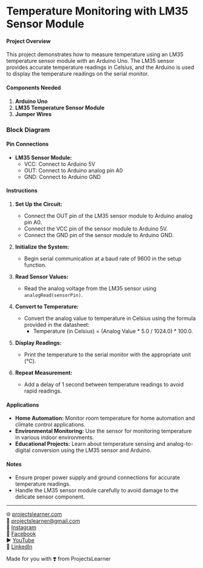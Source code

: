 # Temperature Monitoring with LM35 Sensor Module

#### Project Overview

This project demonstrates how to measure temperature using an LM35 temperature sensor module with an Arduino Uno. The LM35 sensor provides accurate temperature readings in Celsius, and the Arduino is used to display the temperature readings on the serial monitor.

#### Components Needed

1. **Arduino Uno**
2. **LM35 Temperature Sensor Module**
3. **Jumper Wires**

### Block Diagram



#### Pin Connections

- **LM35 Sensor Module:**
  - VCC: Connect to Arduino 5V
  - OUT: Connect to Arduino analog pin A0
  - GND: Connect to Arduino GND

#### Instructions

1. **Set Up the Circuit:**
   - Connect the OUT pin of the LM35 sensor module to Arduino analog pin A0.
   - Connect the VCC pin of the sensor module to Arduino 5V.
   - Connect the GND pin of the sensor module to Arduino GND.

2. **Initialize the System:**
   - Begin serial communication at a baud rate of 9600 in the setup function.

3. **Read Sensor Values:**
   - Read the analog voltage from the LM35 sensor using `analogRead(sensorPin)`.

4. **Convert to Temperature:**
   - Convert the analog value to temperature in Celsius using the formula provided in the datasheet:
     - Temperature (in Celsius) = (Analog Value * 5.0 / 1024.0) * 100.0.

5. **Display Readings:**
   - Print the temperature to the serial monitor with the appropriate unit (°C).

6. **Repeat Measurement:**
   - Add a delay of 1 second between temperature readings to avoid rapid readings.

#### Applications

- **Home Automation:** Monitor room temperature for home automation and climate control applications.
- **Environmental Monitoring:** Use the sensor for monitoring temperature in various indoor environments.
- **Educational Projects:** Learn about temperature sensing and analog-to-digital conversion using the LM35 sensor and Arduino.

#### Notes

- Ensure proper power supply and ground connections for accurate temperature readings.
- Handle the LM35 sensor module carefully to avoid damage to the delicate sensor component.

---

🌐 [projectslearner.com](https://projectslearner.com)  
📧 [projectslearner@gmail.com](mailto:projectslearner@gmail.com)  
📸 [Instagram](https://www.instagram.com/projectslearner/)  
📘 [Facebook](https://www.facebook.com/projectslearner)  
▶️ [YouTube](https://www.youtube.com/@ProjectsLearner)  
📘 [LinkedIn](https://www.linkedin.com/in/projectslearner)  

Made for you with ❣️ from ProjectsLearner